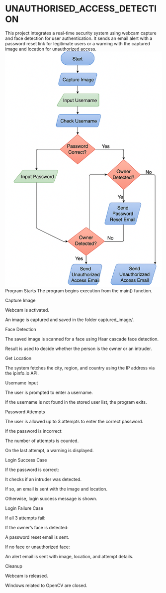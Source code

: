 # UNAUTHORISED_ACCESS_DETECTION
This project integrates a real-time security system using webcam capture and face detection for user authentication. It sends an email alert with a password reset link for legitimate users or a warning with the captured image and location for unauthorized access.
![Project flowchart](images/flowchart.png)
Program Starts
The program begins execution from the main() function.

Capture Image

Webcam is activated.

An image is captured and saved in the folder captured_image/.

Face Detection

The saved image is scanned for a face using Haar cascade face detection.

Result is used to decide whether the person is the owner or an intruder.

Get Location

The system fetches the city, region, and country using the IP address via the ipinfo.io API.

Username Input

The user is prompted to enter a username.

If the username is not found in the stored user list, the program exits.

Password Attempts

The user is allowed up to 3 attempts to enter the correct password.

If the password is incorrect:

The number of attempts is counted.

On the last attempt, a warning is displayed.

Login Success Case

If the password is correct:

It checks if an intruder was detected.

If so, an email is sent with the image and location.

Otherwise, login success message is shown.

Login Failure Case

If all 3 attempts fail:

If the owner’s face is detected:

A password reset email is sent.

If no face or unauthorized face:

An alert email is sent with image, location, and attempt details.

Cleanup

Webcam is released.

Windows related to OpenCV are closed.